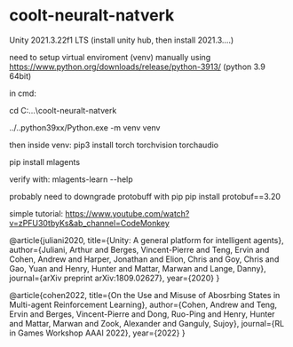 # coolt-neuralt-natverk
Unity 2021.3.22f1 LTS
(install unity hub, then install 2021.3....)

need to setup virtual enviroment (venv) manually using https://www.python.org/downloads/release/python-3913/ (python 3.9 64bit)

in cmd: 

cd C:\...\coolt-neuralt-natverk

../..python39xx/Python.exe -m venv venv

then inside venv:
  pip3 install torch torchvision torchaudio

  pip install mlagents

  verify with: mlagents-learn --help

probably  need to downgrade protobuff with pip pip install protobuf==3.20


simple tutorial: https://www.youtube.com/watch?v=zPFU30tbyKs&ab_channel=CodeMonkey

@article{juliani2020,
  title={Unity: A general platform for intelligent agents},
  author={Juliani, Arthur and Berges, Vincent-Pierre and Teng, Ervin and Cohen, Andrew and Harper, Jonathan and Elion, Chris and Goy, Chris and Gao, Yuan and Henry, Hunter and Mattar, Marwan and Lange, Danny},
  journal={arXiv preprint arXiv:1809.02627},
  year={2020}
}


@article{cohen2022,
  title={On the Use and Misuse of Abosrbing States in Multi-agent Reinforcement Learning},
  author={Cohen, Andrew and Teng, Ervin and Berges, Vincent-Pierre and Dong, Ruo-Ping and Henry, Hunter and Mattar, Marwan and Zook, Alexander and Ganguly, Sujoy},
  journal={RL in Games Workshop AAAI 2022},
  year={2022}
}
